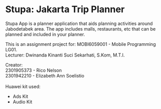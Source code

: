 # Stupa: Jakarta Trip Planner

Stupa App is a planner application that aids planning activities around Jabodetabek area. The app includes malls, restaurants, etc that can be planned and included in your planner.<br>

This is an assignment project for: MOBI6059001 - Mobile Programming LG01.<br>
Lecturer: Dwinanda Kinanti Suci Sekarhati, S.Kom, M.T.I.<br>

Creator:<br>
2301905373 - Rico Nelson<br>
2301942210 - Elizabeth Ann Soelistio<br>
<br>
Huawei kit used:<br>
- Ads Kit
- Audio Kit
